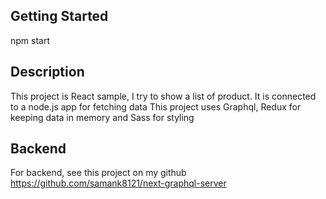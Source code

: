 ## Getting Started
npm start

## Description
This project is React sample, I try to show a list of product. It is connected to a node.js app for fetching data
This project uses Graphql, Redux for keeping data in memory and Sass for styling 

## Backend
For backend, see this project on my github
https://github.com/samank8121/next-graphql-server